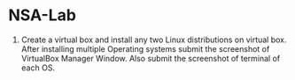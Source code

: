 # NSA-Lab
1. Create a virtual box and install any two Linux distributions on virtual box. After installing multiple Operating systems submit the screenshot of VirtualBox Manager Window. Also submit the screenshot of terminal of each OS.
